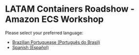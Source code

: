 # LATAM Containers Roadshow - Amazon ECS Workshop

Please select your preferred language:

- [Brazilian Portuguease (Português do Brasil)](./docs/pt_BR/README.md)
- [Spanish (Español)](./docs/ES/README.md)